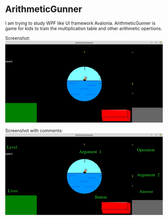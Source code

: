 # ArithmeticGunner

I am trying to study WPF like UI framework Avalonia.
ArithmeticGunner is game for kids to train the multiplication table and other arithmetic opertions.

Screenshot:
![ScreenShot](screen1.jpg)

Screenshot with comments:
![ScreenShot with comments](screen1_with_comments.jpg)
